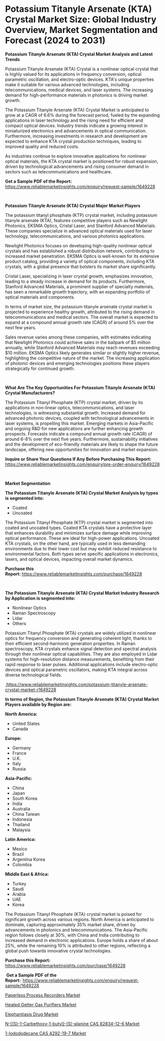 <p><h1>Potassium Titanyle Arsenate (KTA) Crystal Market Size: Global Industry Overview, Market Segmentation and Forecast (2024 to 2031)</h1></p><p><strong>Potassium Titanyle Arsenate (KTA) Crystal Market Analysis and Latest Trends</strong></p>
<p><p>Potassium Titanyle Arsenate (KTA) Crystal is a nonlinear optical crystal that is highly valued for its applications in frequency conversion, optical parametric oscillation, and electro-optic devices. KTA's unique properties make it suitable for various advanced technologies, including telecommunications, medical devices, and laser systems. The increasing demand for high-performance materials in photonics is driving market growth.</p><p>The Potassium Titanyle Arsenate (KTA) Crystal Market is anticipated to grow at a CAGR of 6.6% during the forecast period, fueled by the expanding applications in laser technology and the rising need for efficient and compact optical devices. Industry trends indicate a growing interest in miniaturized electronics and advancements in optical communication. Furthermore, increasing investments in research and development are expected to enhance KTA crystal production techniques, leading to improved quality and reduced costs. </p><p>As industries continue to explore innovative applications for nonlinear optical materials, the KTA crystal market is positioned for robust expansion, driven by technological advancements and rising consumer demand in sectors such as telecommunications and healthcare.</p></p>
<p><strong>Get a Sample PDF of the Report:&nbsp;</strong> <a href="https://www.reliablemarketinsights.com/enquiry/request-sample/1649228?utm_campaign=1197&utm_medium=2&utm_source=Github&utm_content=ia&utm_term=15102024&utm_id=potassium-titanyle-arsenate-kta-crystal">https://www.reliablemarketinsights.com/enquiry/request-sample/1649228</a></p>
<p>&nbsp;</p>
<p><strong>Potassium Titanyle Arsenate (KTA) Crystal Major Market Players</strong></p>
<p><p>The potassium titanyl phosphate (KTP) crystal market, including potassium titanyle arsenate (KTA), features competitive players such as Newlight Photonics, EKSMA Optics, Cristal Laser, and Stanford Advanced Materials. These companies specialize in advanced optical materials used for laser technology, telecommunications, and various photonics applications.</p><p>Newlight Photonics focuses on developing high-quality nonlinear optical crystals and has established a robust distribution network, contributing to increased market penetration. EKSMA Optics is well-known for its extensive product catalog, providing a variety of optical components, including KTA crystals, with a global presence that bolsters its market share significantly.</p><p>Cristal Laser, specializing in laser crystal growth, emphasizes innovation, leading to a steady increase in demand for its products. Furthermore, Stanford Advanced Materials, a prominent supplier of specialty materials, has seen a remarkable growth trajectory, with an expanding portfolio of optical materials and components.</p><p>In terms of market size, the potassium titanyle arsenate crystal market is projected to experience healthy growth, attributed to the rising demand in telecommunications and medical sectors. The overall market is expected to expand at a compound annual growth rate (CAGR) of around 5% over the next few years.</p><p>Sales revenue varies among these companies, with estimates indicating that Newlight Photonics could achieve sales in the ballpark of $5 million annually, while Stanford Advanced Materials may reach revenues exceeding $10 million. EKSMA Optics likely generates similar or slightly higher revenue, highlighting the competitive nature of the market. The increasing application of photonic devices and emerging technologies positions these players strategically for continued growth.</p></p>
<p>&nbsp;</p>
<p><strong>What Are The Key Opportunities For Potassium Titanyle Arsenate (KTA) Crystal Manufacturers?</strong></p>
<p><p>The Potassium Titanyl Phosphate (KTP) crystal market, driven by its applications in non-linear optics, telecommunications, and laser technologies, is witnessing substantial growth. Increased demand for advanced photonic devices, coupled with technological advancements in laser systems, is propelling this market. Emerging markets in Asia-Pacific and ongoing R&D for new applications are further enhancing growth prospects. Forecasts indicate a compound annual growth rate (CAGR) of around 6-8% over the next five years. Furthermore, sustainability initiatives and the development of eco-friendly materials are likely to shape the future landscape, offering new opportunities for innovation and market expansion.</p></p>
<p><strong>Inquire or Share Your Questions If Any Before Purchasing This Report:</strong> <a href="https://www.reliablemarketinsights.com/enquiry/pre-order-enquiry/1649228?utm_campaign=1197&utm_medium=2&utm_source=Github&utm_content=ia&utm_term=15102024&utm_id=potassium-titanyle-arsenate-kta-crystal">https://www.reliablemarketinsights.com/enquiry/pre-order-enquiry/1649228</a></p>
<p>&nbsp;</p>
<p><strong>Market Segmentation</strong></p>
<p><strong>The Potassium Titanyle Arsenate (KTA) Crystal Market Analysis by types is segmented into:</strong></p>
<p><ul><li>Coated</li><li>Uncoated</li></ul></p>
<p><p>The Potassium Titanyl Phosphate (KTP) crystal market is segmented into coated and uncoated types. Coated KTA crystals have a protective layer that enhances durability and minimizes surface damage while improving optical performance. These are ideal for high-power applications. Uncoated KTA crystals, on the other hand, are typically used in less demanding environments due to their lower cost but may exhibit reduced resistance to environmental factors. Both types serve specific applications in electronics, lasers, and optical devices, impacting overall market dynamics.</p></p>
<p><strong>Purchase this Report:&nbsp;</strong><a href="https://www.reliablemarketinsights.com/purchase/1649228?utm_campaign=1197&utm_medium=2&utm_source=Github&utm_content=ia&utm_term=15102024&utm_id=potassium-titanyle-arsenate-kta-crystal">https://www.reliablemarketinsights.com/purchase/1649228</a></p>
<p>&nbsp;</p>
<p><strong>The Potassium Titanyle Arsenate (KTA) Crystal Market Industry Research by Application is segmented into:</strong></p>
<p><ul><li>Nonlinear Optics</li><li>Raman Spectroscopy</li><li>Lidar</li><li>Others</li></ul></p>
<p><p>Potassium Titanyl Phosphate (KTA) crystals are widely utilized in nonlinear optics for frequency conversion and generating coherent light, thanks to their efficient second-harmonic generation properties. In Raman spectroscopy, KTA crystals enhance signal detection and spectral analysis through their nonlinear optical capabilities. They are also employed in Lidar systems for high-resolution distance measurements, benefiting from their rapid response to laser pulses. Additional applications include electro-optic devices and optical parametric oscillators, making KTA integral across diverse technological fields.</p></p>
<p><a href="https://www.reliablemarketinsights.com/potassium-titanyle-arsenate-crystal-market-r1649228?utm_campaign=1197&utm_medium=2&utm_source=Github&utm_content=ia&utm_term=15102024&utm_id=potassium-titanyle-arsenate-kta-crystal">&nbsp;https://www.reliablemarketinsights.com/potassium-titanyle-arsenate-crystal-market-r1649228</a></p>
<p><strong>In terms of Region, the Potassium Titanyle Arsenate (KTA) Crystal Market Players available by Region are:</strong></p>
<p>
    <p> <strong> North America: </strong>
        <ul>
            <li>United States</li>
            <li>Canada</li>
        </ul>
        </p> 
    <p> <strong> Europe: </strong>
        <ul>
            <li>Germany</li>
            <li>France</li>
            <li>U.K.</li>
            <li>Italy</li>
            <li>Russia</li>
        </ul>
        </p> 
    <p> <strong> Asia-Pacific: </strong>
        <ul>
            <li>China</li>
            <li>Japan</li>
            <li>South Korea</li>
            <li>India</li>
            <li>Australia</li>
            <li>China Taiwan</li>
            <li>Indonesia</li>
            <li>Thailand</li>
            <li>Malaysia</li>
        </ul>
        </p> 
    <p> <strong> Latin America: </strong>
        <ul>
            <li>Mexico</li>
            <li>Brazil</li>
            <li>Argentina Korea</li>
            <li>Colombia</li>
        </ul>
        </p> 
    <p> <strong> Middle East & Africa: </strong>
        <ul>
            <li>Turkey</li>
            <li>Saudi</li>
            <li>Arabia</li>
            <li>UAE</li>
            <li>Korea</li>
        </ul>
    </p>
    </p>
<p><p>The Potassium Titanyl Phosphate (KTA) crystal market is poised for significant growth across various regions. North America is anticipated to dominate, capturing approximately 35% market share, driven by advancements in photonics and telecommunications. The Asia-Pacific region follows closely at 30%, with China and India contributing to increased demand in electronic applications. Europe holds a share of about 25%, while the remaining 10% is attributed to other regions, reflecting a global push towards innovative crystal technologies.</p></p>
<p><strong>Purchase this Report: </strong><a href="https://www.reliablemarketinsights.com/purchase/1649228?utm_campaign=1197&utm_medium=2&utm_source=Github&utm_content=ia&utm_term=15102024&utm_id=potassium-titanyle-arsenate-kta-crystal">https://www.reliablemarketinsights.com/purchase/1649228</a></p>
<p>&nbsp;<strong>Get a Sample PDF of the Report:&nbsp;&nbsp;</strong><a href="https://www.reliablemarketinsights.com/enquiry/request-sample/1649228?utm_campaign=1197&utm_medium=2&utm_source=Github&utm_content=ia&utm_term=15102024&utm_id=potassium-titanyle-arsenate-kta-crystal">https://www.reliablemarketinsights.com/enquiry/request-sample/1649228</a></p>
<p><strong></strong></p>
<p><p><a href="https://github.com/mattyh9leabow/Market-Research-Report-List-1/blob/main/paperless-process-recorders-market.md?utm_campaign=1197&utm_medium=2&utm_source=Github&utm_content=ia&utm_term=15102024&utm_id=potassium-titanyle-arsenate-kta-crystal">Paperless Process Recorders Market</a></p><p><a href="https://github.com/NorbertYates/Market-Research-Report-List-7/blob/main/heated-getter-gas-purifiers-market.md?utm_campaign=1197&utm_medium=2&utm_source=Github&utm_content=ia&utm_term=15102024&utm_id=potassium-titanyle-arsenate-kta-crystal">Heated Getter Gas Purifiers Market</a></p><p><a href="https://www.linkedin.com/pulse/digital-transformation-elephantiasis-drug-industry-market-cwjme?utm_campaign=1197&utm_medium=2&utm_source=Github&utm_content=ia&utm_term=15102024&utm_id=potassium-titanyle-arsenate-kta-crystal">Elephantiasis Drug Market</a></p><p><a href="https://www.linkedin.com/pulse/n-s-1-carbethoxy-1-butyl-s-alanine-cas-82834-12-6-market-inp4e?utm_campaign=1197&utm_medium=2&utm_source=Github&utm_content=ia&utm_term=15102024&utm_id=potassium-titanyle-arsenate-kta-crystal">N-[(S)-1-Carbethoxy-1-butyl]-(S)-alanine CAS 82834-12-6 Market</a></p><p><a href="https://www.linkedin.com/pulse/1-iodododecane-cas-4292-19-7-market-growth-outlook-from-5qnye?utm_campaign=1197&utm_medium=2&utm_source=Github&utm_content=ia&utm_term=15102024&utm_id=potassium-titanyle-arsenate-kta-crystal">1-Iodododecane CAS 4292-19-7 Market</a></p></p>